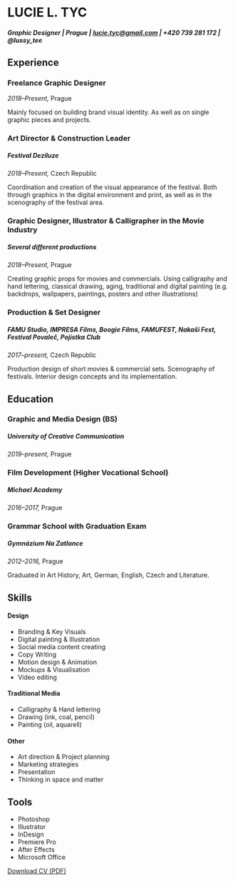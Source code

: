 <!-- Use Markdown for headings, paragraphs, lists, etc. to add structural meaning to your content. -->

<!-- Name, about short decription, contact info? -->

<!-- Education or Experience first? -->
# LUCIE L. TYC
##### Graphic Designer | Prague | lucie.tyc@gmail.com | +420 739 281 172 | @lussy_tee 

## Experience

### Freelance Graphic Designer		
*2018–Present,* Prague

Mainly focused on building brand visual identity. As well as on single graphic pieces and projects.

### Art Director & Construction Leader
##### Festival Deziluze	
*2018–Present,* Czech Republic	

Coordination and creation of the visual appearance of the festival. Both through graphics in the digital environment and print, as well as in the scenography of the festival area.

### Graphic Designer, Illustrator & Calligrapher in the Movie Industry 
##### Several different productions
*2018–Present,* Prague		

Creating graphic props for movies and commercials. Using calligraphy and hand lettering, classical drawing, aging, traditional and digital painting (e.g. backdrops, wallpapers, paintings, posters and other illustrations)

### Production & Set Designer 
##### FAMU Studio, IMPRESA Films, Boogie Films, FAMUFEST, Nakaši Fest, Festival Povaleč, Pojistka Club
*2017–present,* Czech Republic		

Production design of short movies & commercial sets. Scenography of festivals. Interior design concepts and its implementation.



## Education

<!-- Higher education, not high school unless it's a speciality/vocational school worth mentioning. -->

### Graphic and Media Design (BS)
##### University of Creative Communication
*2019–present,* Prague

### Film Development (Higher Vocational School)
##### Michael Academy
*2016–2017,* Prague

### Grammar School with Graduation Exam
##### Gymnázium Na Zatlance
*2012–2016,* Prague

Graduated in Art History, Art, German, English, Czech and Literature.


## Skills

#### Design
* Branding & Key Visuals
* Digital painting & Illustration
* Social media content creating
* Copy Writing
* Motion design & Animation 
* Mockups & Visualisation
* Video editing

#### Traditional Media
* Calligraphy & Hand lettering
* Drawing (ink, coal, pencil)
* Painting  (oil, aquarell)

#### Other
* Art direction & Project planning
* Marketing strategies
* Presentation
* Thinking in space and matter

## Tools
* Photoshop
* Illustrator
* InDesign
* Premiere Pro
* After Effects
* Microsoft Office


[Download CV (PDF)](pdf/Tycova-lucie-cv.pdf) <!-- At the top or bottom? -->
